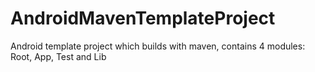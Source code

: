 AndroidMavenTemplateProject
===========================

Android template project which builds with maven, contains 4 modules: Root, App, Test and Lib